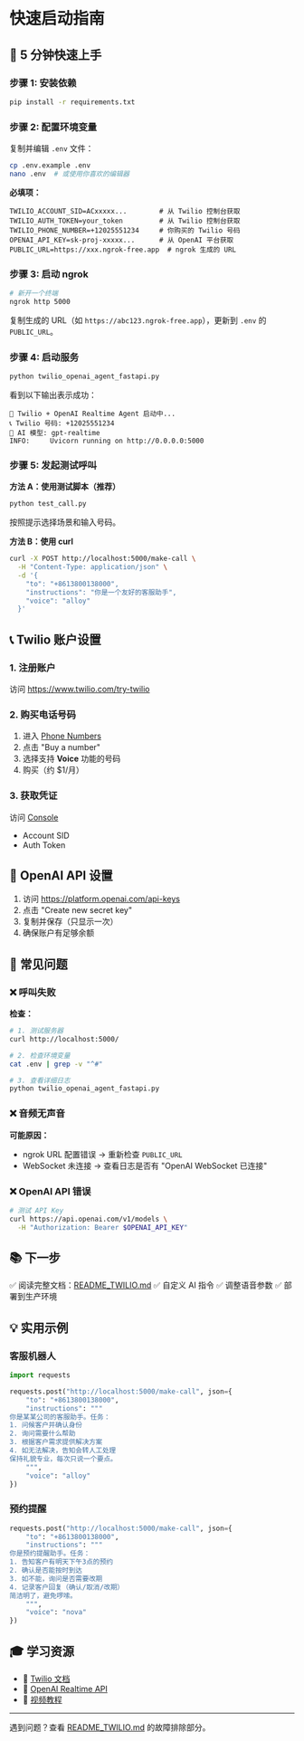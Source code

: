 # 快速启动指南

## 🚀 5 分钟快速上手

### 步骤 1: 安装依赖

```bash
pip install -r requirements.txt
```

### 步骤 2: 配置环境变量

复制并编辑 `.env` 文件：

```bash
cp .env.example .env
nano .env  # 或使用你喜欢的编辑器
```

**必填项：**
```env
TWILIO_ACCOUNT_SID=ACxxxxx...        # 从 Twilio 控制台获取
TWILIO_AUTH_TOKEN=your_token         # 从 Twilio 控制台获取
TWILIO_PHONE_NUMBER=+12025551234     # 你购买的 Twilio 号码
OPENAI_API_KEY=sk-proj-xxxxx...      # 从 OpenAI 平台获取
PUBLIC_URL=https://xxx.ngrok-free.app  # ngrok 生成的 URL
```

### 步骤 3: 启动 ngrok

```bash
# 新开一个终端
ngrok http 5000
```

复制生成的 URL（如 `https://abc123.ngrok-free.app`），更新到 `.env` 的 `PUBLIC_URL`。

### 步骤 4: 启动服务

```bash
python twilio_openai_agent_fastapi.py
```

看到以下输出表示成功：
```
🚀 Twilio + OpenAI Realtime Agent 启动中...
📞 Twilio 号码: +12025551234
🤖 AI 模型: gpt-realtime
INFO:     Uvicorn running on http://0.0.0.0:5000
```

### 步骤 5: 发起测试呼叫

**方法 A：使用测试脚本（推荐）**

```bash
python test_call.py
```

按照提示选择场景和输入号码。

**方法 B：使用 curl**

```bash
curl -X POST http://localhost:5000/make-call \
  -H "Content-Type: application/json" \
  -d '{
    "to": "+8613800138000",
    "instructions": "你是一个友好的客服助手",
    "voice": "alloy"
  }'
```

## 📞 Twilio 账户设置

### 1. 注册账户
访问 https://www.twilio.com/try-twilio

### 2. 购买电话号码
1. 进入 [Phone Numbers](https://console.twilio.com/us1/develop/phone-numbers/manage/incoming)
2. 点击 "Buy a number"
3. 选择支持 **Voice** 功能的号码
4. 购买（约 $1/月）

### 3. 获取凭证
访问 [Console](https://console.twilio.com/)
- Account SID
- Auth Token

## 🔑 OpenAI API 设置

1. 访问 https://platform.openai.com/api-keys
2. 点击 "Create new secret key"
3. 复制并保存（只显示一次）
4. 确保账户有足够余额

## 🐛 常见问题

### ❌ 呼叫失败

**检查：**
```bash
# 1. 测试服务器
curl http://localhost:5000/

# 2. 检查环境变量
cat .env | grep -v "^#"

# 3. 查看详细日志
python twilio_openai_agent_fastapi.py
```

### ❌ 音频无声音

**可能原因：**
- ngrok URL 配置错误 → 重新检查 `PUBLIC_URL`
- WebSocket 未连接 → 查看日志是否有 "OpenAI WebSocket 已连接"

### ❌ OpenAI API 错误

```bash
# 测试 API Key
curl https://api.openai.com/v1/models \
  -H "Authorization: Bearer $OPENAI_API_KEY"
```

## 📚 下一步

✅ 阅读完整文档：[README_TWILIO.md](README_TWILIO.md)
✅ 自定义 AI 指令
✅ 调整语音参数
✅ 部署到生产环境

## 💡 实用示例

### 客服机器人

```python
import requests

requests.post("http://localhost:5000/make-call", json={
    "to": "+8613800138000",
    "instructions": """
你是某某公司的客服助手。任务：
1. 问候客户并确认身份
2. 询问需要什么帮助
3. 根据客户需求提供解决方案
4. 如无法解决，告知会转人工处理
保持礼貌专业，每次只说一个要点。
    """,
    "voice": "alloy"
})
```

### 预约提醒

```python
requests.post("http://localhost:5000/make-call", json={
    "to": "+8613800138000",
    "instructions": """
你是预约提醒助手。任务：
1. 告知客户有明天下午3点的预约
2. 确认是否能按时到达
3. 如不能，询问是否需要改期
4. 记录客户回复（确认/取消/改期）
简洁明了，避免啰嗦。
    """,
    "voice": "nova"
})
```

## 🎓 学习资源

- 📖 [Twilio 文档](https://www.twilio.com/docs/voice)
- 📖 [OpenAI Realtime API](https://platform.openai.com/docs/guides/realtime)
- 🎥 [视频教程](https://www.youtube.com/results?search_query=twilio+openai)

---

遇到问题？查看 [README_TWILIO.md](README_TWILIO.md) 的故障排除部分。
